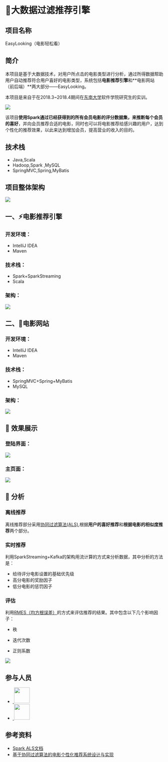 #  :art:大数据过滤推荐引擎

## 项目名称

EasyLooking（电影轻松看）

## 简介

本项目是基于大数据技术，对用户所点击的电影类型进行分析，通过所得数据帮助用户自动推荐符合用户喜好的电影类型，系统包括**电影推荐引擎**和**电影网站（前后端）**两大部分——EasyLooking。

本项目是来自于在2018.3~2018.4期间在[东南大学](http://www.seu.edu.cn/)软件学院研究生的实训。

<div> 
    <img alig="center" src="img/logo01.png" />    
</div>

该项目**使用Spark通过已经获得到的所有会员电影的评分数据集，来推断每个会员的喜好**，并向会员推荐合适的电影，同时也可以将电影推荐给感兴趣的用户，达到个性化的推荐效果，以此来达到增加会员，提高营业的收入的目的。

## 技术栈

- Java,Scala 
- Hadoop,Spark ,MySQL 
- SpringMVC,Spring,MyBatis

## 项目整体架构

<div> 
    <img alig="center" src="img/img001.png" />    
</div>

## 一、:zap:电影推荐引擎

### 开发环境：

- IntelliJ IDEA
- Maven

### 技术栈：

- Spark+SparkStreaming
- Scala

### 架构：

<div> 
    <img alig="center" src="img/img002.png" />    
</div>

## 二、:hammer:电影网站

### 开发环境：

- IntelliJ IDEA
- Maven

### 技术栈：

- SpringMVC+Spring+MyBatis
- MySQL

### 架构：

<div> 
    <img alig="center" src="img/img003.png" />    
</div>

## :apple: 效果展示

### 登陆界面：

<div> 
    <img alig="center" src="img/img005.png" />    
</div>

### 主页面：

<div> 
    <img alig="center" src="img/img004.png" />    
</div>

## :pencil: 分析

### 离线推荐

离线推荐部分采用[协同过滤算法(ALS)](http://dblab.xmu.edu.cn/blog/1461-2/),根据**用户的喜好推荐**和**根据电影的相似度推荐**两个部分。

### 实时推荐

利用SparkStreaming+Kafka的架构用流计算的方式来分析数据，其中分析的方法是：

- 给待评分电影设置的基础优先级
- 高分电影的奖励因子
- 低分电影的惩罚因子

### 评估

利用[RMES（均方根误差）](https://baike.baidu.com/item/%E5%9D%87%E6%96%B9%E6%A0%B9%E8%AF%AF%E5%B7%AE/3498959?fromtitle=RMSE&fromid=6536667)的方式来评估推荐的结果。其中包含以下几个影响因子：

- 秩

- 迭代次数

- 正则系数


<div> 
    <img alig="center" src="img/img006.png" />    
</div>

## 参与人员

- <a href="https://github.com/https://github.com/Shen1K">
  ​    <img src="https://avatars0.githubusercontent.com/u/34478597?s=460&v=4" width="50px"></a>

- <a href="https://github.com/https://github.com/906798724">
  ​    <img src="https://avatars3.githubusercontent.com/u/18747365?s=400&v=4" width="50px"></a>

## 参考资料

- [Spark ALS文档](https://spark.apache.org/docs/2.2.0/ml-collaborative-filtering.html)
- [基于协同过滤算法的电影个性化推荐系统设计与实现](http://www.cnki.com.cn/Article/CJFDTotal-RJDK201501033.htm)

